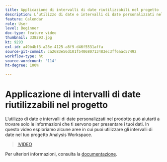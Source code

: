 ```yaml
---
title: Applicazione di intervalli di date riutilizzabili nel progetto
description: L’utilizzo di date e intervalli di date personalizzati nel prodotto può aiutarti a trovare solo le informazioni che ti servono per presentare i tuoi dati. In questo video esploriamo alcune aree in cui puoi utilizzare gli intervalli di date nel tuo progetto Analysis Workspace.
feature: Calendar
role: User
level: Beginner
doc-type: feature video
thumbnail: 338293.jpg
kt: 9293
exl-id: a49b4bf3-a28e-4125-a8f9-d46f5531affa
source-git-commit: ca2683e56d101f540680713483ec3ff6aac57492
workflow-type: ht
source-wordcount: '114'
ht-degree: 100%

---
```


# Applicazione di intervalli di date riutilizzabili nel progetto

L’utilizzo di date e intervalli di date personalizzati nel prodotto può aiutarti a trovare solo le informazioni che ti servono per presentare i tuoi dati. In questo video esploriamo alcune aree in cui puoi utilizzare gli intervalli di date nel tuo progetto Analysis Workspace.

>[!VIDEO](https://video.tv.adobe.com/v/338293/?quality=12&learn=on)

Per ulteriori informazioni, consulta la [documentazione](https://experienceleague.adobe.com/docs/analytics/analyze/analysis-workspace/components/calendar-date-ranges/calendar.html?lang=it).
